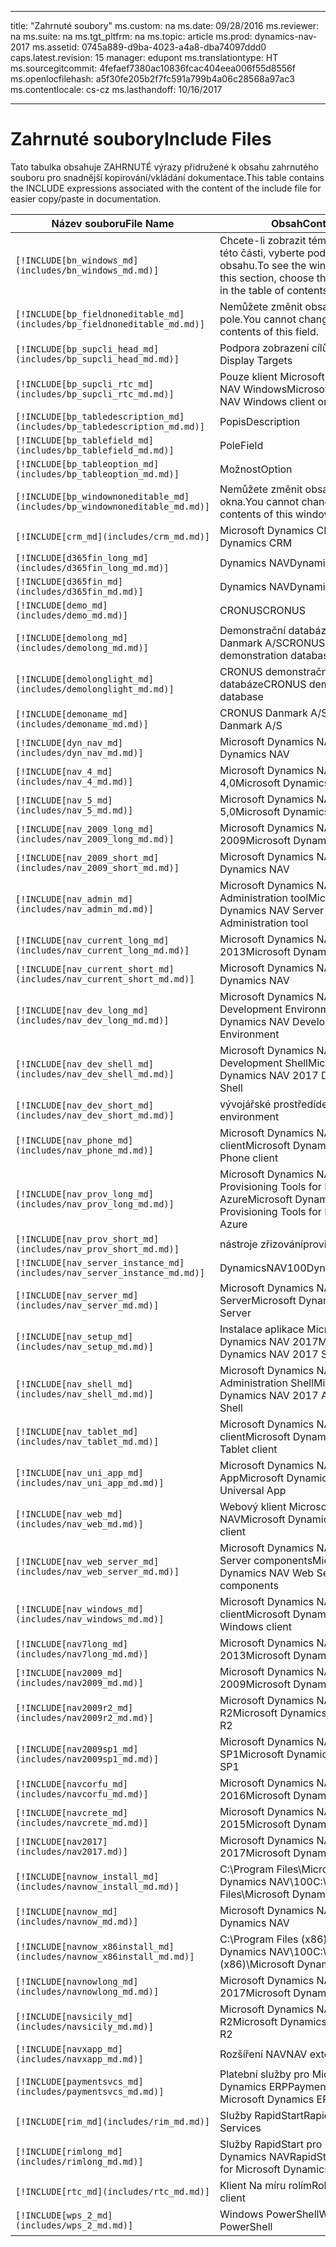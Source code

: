 
---
title: "Zahrnuté soubory"
ms.custom: na
ms.date: 09/28/2016
ms.reviewer: na
ms.suite: na
ms.tgt_pltfrm: na
ms.topic: article
ms.prod: dynamics-nav-2017
ms.assetid: 0745a889-d9ba-4023-a4a8-dba74097ddd0
caps.latest.revision: 15
manager: edupont
ms.translationtype: HT
ms.sourcegitcommit: 4fefaef7380ac10836fcac404eea006f55d8556f
ms.openlocfilehash: a5f30fe205b2f7fc591a799b4a06c28568a97ac3
ms.contentlocale: cs-cz
ms.lasthandoff: 10/16/2017

---

# <a name="include-files"></a><span data-ttu-id="f923a-102">Zahrnuté soubory</span><span class="sxs-lookup"><span data-stu-id="f923a-102">Include Files</span></span>

<span data-ttu-id="f923a-103">Tato tabulka obsahuje ZAHRNUTÉ výrazy přidružené k obsahu zahrnutého souboru pro snadnější kopírování/vkládání dokumentace.</span><span class="sxs-lookup"><span data-stu-id="f923a-103">This table contains the INCLUDE expressions associated with the content of the include file for easier copy/paste in documentation.</span></span>

|<span data-ttu-id="f923a-104">Název souboru</span><span class="sxs-lookup"><span data-stu-id="f923a-104">File Name</span></span>   |<span data-ttu-id="f923a-105">Obsah</span><span class="sxs-lookup"><span data-stu-id="f923a-105">Content</span></span>  |
|------------|---------|
|`[!INCLUDE[bn_windows_md](includes/bn_windows_md.md)]`|<span data-ttu-id="f923a-106">Chcete-li zobrazit témata okna v této části, vyberte podpoložky v obsahu.</span><span class="sxs-lookup"><span data-stu-id="f923a-106">To see the window topics in this section, choose the subentries in the table of contents.</span></span>|
|`[!INCLUDE[bp_fieldnoneditable_md](includes/bp_fieldnoneditable_md.md)]`|<span data-ttu-id="f923a-107">Nemůžete změnit obsah tohoto pole.</span><span class="sxs-lookup"><span data-stu-id="f923a-107">You cannot change the contents of this field.</span></span>|
|`[!INCLUDE[bp_supcli_head_md](includes/bp_supcli_head_md.md)]`|<span data-ttu-id="f923a-108">Podpora zobrazení cílů</span><span class="sxs-lookup"><span data-stu-id="f923a-108">Supported Display Targets</span></span>|
|`[!INCLUDE[bp_supcli_rtc_md](includes/bp_supcli_rtc_md.md)]`|<span data-ttu-id="f923a-109">Pouze klient Microsoft Dynamics NAV Windows</span><span class="sxs-lookup"><span data-stu-id="f923a-109">Microsoft Dynamics NAV Windows client only</span></span>|
|`[!INCLUDE[bp_tabledescription_md](includes/bp_tabledescription_md.md)]`|<span data-ttu-id="f923a-110">Popis</span><span class="sxs-lookup"><span data-stu-id="f923a-110">Description</span></span>| 
|`[!INCLUDE[bp_tablefield_md](includes/bp_tablefield_md.md)]`|<span data-ttu-id="f923a-111">Pole</span><span class="sxs-lookup"><span data-stu-id="f923a-111">Field</span></span>|
|`[!INCLUDE[bp_tableoption_md](includes/bp_tableoption_md.md)]`|<span data-ttu-id="f923a-112">Možnost</span><span class="sxs-lookup"><span data-stu-id="f923a-112">Option</span></span>|
|`[!INCLUDE[bp_windownoneditable_md](includes/bp_windownoneditable_md.md)]`|<span data-ttu-id="f923a-113">Nemůžete změnit obsah tohoto okna.</span><span class="sxs-lookup"><span data-stu-id="f923a-113">You cannot change the contents of this window.</span></span>|
|`[!INCLUDE[crm_md](includes/crm_md.md)]`|<span data-ttu-id="f923a-114">Microsoft Dynamics CRM</span><span class="sxs-lookup"><span data-stu-id="f923a-114">Microsoft Dynamics CRM</span></span>|
|`[!INCLUDE[d365fin_long_md](includes/d365fin_long_md.md)]`|<span data-ttu-id="f923a-115">Dynamics NAV</span><span class="sxs-lookup"><span data-stu-id="f923a-115">Dynamics NAV</span></span>|
|`[!INCLUDE[d365fin_md](includes/d365fin_md.md)]`|<span data-ttu-id="f923a-116">Dynamics NAV</span><span class="sxs-lookup"><span data-stu-id="f923a-116">Dynamics NAV</span></span>|
|`[!INCLUDE[demo_md](includes/demo_md.md)]`|<span data-ttu-id="f923a-117">CRONUS</span><span class="sxs-lookup"><span data-stu-id="f923a-117">CRONUS</span></span>|
|`[!INCLUDE[demolong_md](includes/demolong_md.md)]`|<span data-ttu-id="f923a-118">Demonstrační databáze CRONUS Danmark A/S</span><span class="sxs-lookup"><span data-stu-id="f923a-118">CRONUS Danmark A/S demonstration database</span></span>|
|`[!INCLUDE[demolonglight_md](includes/demolonglight_md.md)]`|<span data-ttu-id="f923a-119">CRONUS demonstrační databáze</span><span class="sxs-lookup"><span data-stu-id="f923a-119">CRONUS demonstration database</span></span>|
|`[!INCLUDE[demoname_md](includes/demoname_md.md)]`|<span data-ttu-id="f923a-120">CRONUS Danmark A/S</span><span class="sxs-lookup"><span data-stu-id="f923a-120">CRONUS Danmark A/S</span></span>|
|`[!INCLUDE[dyn_nav_md](includes/dyn_nav_md.md)]`|<span data-ttu-id="f923a-121">Microsoft Dynamics NAV</span><span class="sxs-lookup"><span data-stu-id="f923a-121">Microsoft Dynamics NAV</span></span>|
|`[!INCLUDE[nav_4_md](includes/nav_4_md.md)]`|<span data-ttu-id="f923a-122">Microsoft Dynamics NAV 4,0</span><span class="sxs-lookup"><span data-stu-id="f923a-122">Microsoft Dynamics NAV 4.0</span></span>|
|`[!INCLUDE[nav_5_md](includes/nav_5_md.md)]`|<span data-ttu-id="f923a-123">Microsoft Dynamics NAV 5,0</span><span class="sxs-lookup"><span data-stu-id="f923a-123">Microsoft Dynamics NAV 5.0</span></span>|
|`[!INCLUDE[nav_2009_long_md](includes/nav_2009_long_md.md)]`|<span data-ttu-id="f923a-124">Microsoft Dynamics NAV 2009</span><span class="sxs-lookup"><span data-stu-id="f923a-124">Microsoft Dynamics NAV 2009</span></span>|
|`[!INCLUDE[nav_2009_short_md](includes/nav_2009_short_md.md)]`|<span data-ttu-id="f923a-125">Microsoft Dynamics NAV</span><span class="sxs-lookup"><span data-stu-id="f923a-125">Microsoft Dynamics NAV</span></span>|
|`[!INCLUDE[nav_admin_md](includes/nav_admin_md.md)]`|<span data-ttu-id="f923a-126">Microsoft Dynamics NAV Server Administration tool</span><span class="sxs-lookup"><span data-stu-id="f923a-126">Microsoft Dynamics NAV Server Administration tool</span></span>|
|`[!INCLUDE[nav_current_long_md](includes/nav_current_long_md.md)]`|<span data-ttu-id="f923a-127">Microsoft Dynamics NAV 2013</span><span class="sxs-lookup"><span data-stu-id="f923a-127">Microsoft Dynamics NAV 2013</span></span>|
|`[!INCLUDE[nav_current_short_md](includes/nav_current_short_md.md)]`|<span data-ttu-id="f923a-128">Microsoft Dynamics NAV</span><span class="sxs-lookup"><span data-stu-id="f923a-128">Microsoft Dynamics NAV</span></span>|
|`[!INCLUDE[nav_dev_long_md](includes/nav_dev_long_md.md)]`|<span data-ttu-id="f923a-129">Microsoft Dynamics NAV Development Environment</span><span class="sxs-lookup"><span data-stu-id="f923a-129">Microsoft Dynamics NAV Development Environment</span></span>|
|`[!INCLUDE[nav_dev_shell_md](includes/nav_dev_shell_md.md)]`|<span data-ttu-id="f923a-130">Microsoft Dynamics NAV 2017 Development Shell</span><span class="sxs-lookup"><span data-stu-id="f923a-130">Microsoft Dynamics NAV 2017 Development Shell</span></span>|
|`[!INCLUDE[nav_dev_short_md](includes/nav_dev_short_md.md)]`|<span data-ttu-id="f923a-131">vývojářské prostředí</span><span class="sxs-lookup"><span data-stu-id="f923a-131">development environment</span></span>|
|`[!INCLUDE[nav_phone_md](includes/nav_phone_md.md)]`|<span data-ttu-id="f923a-132">Microsoft Dynamics NAV Phone client</span><span class="sxs-lookup"><span data-stu-id="f923a-132">Microsoft Dynamics NAV Phone client</span></span>|
|`[!INCLUDE[nav_prov_long_md](includes/nav_prov_long_md.md)]`|<span data-ttu-id="f923a-133">Microsoft Dynamics NAV Provisioning Tools for Microsoft Azure</span><span class="sxs-lookup"><span data-stu-id="f923a-133">Microsoft Dynamics NAV Provisioning Tools for Microsoft Azure</span></span>|
|`[!INCLUDE[nav_prov_short_md](includes/nav_prov_short_md.md)]`|<span data-ttu-id="f923a-134">nástroje zřizování</span><span class="sxs-lookup"><span data-stu-id="f923a-134">provisioning tools</span></span>|
|`[!INCLUDE[nav_server_instance_md](includes/nav_server_instance_md.md)]`|<span data-ttu-id="f923a-135">DynamicsNAV100</span><span class="sxs-lookup"><span data-stu-id="f923a-135">DynamicsNAV100</span></span>|
|`[!INCLUDE[nav_server_md](includes/nav_server_md.md)]`|<span data-ttu-id="f923a-136">Microsoft Dynamics NAV Server</span><span class="sxs-lookup"><span data-stu-id="f923a-136">Microsoft Dynamics NAV Server</span></span>|
|`[!INCLUDE[nav_setup_md](includes/nav_setup_md.md)]`|<span data-ttu-id="f923a-137">Instalace aplikace Microsoft Dynamics NAV 2017</span><span class="sxs-lookup"><span data-stu-id="f923a-137">Microsoft Dynamics NAV 2017 Setup</span></span>|
|`[!INCLUDE[nav_shell_md](includes/nav_shell_md.md)]`|<span data-ttu-id="f923a-138">Microsoft Dynamics NAV 2017 Administration Shell</span><span class="sxs-lookup"><span data-stu-id="f923a-138">Microsoft Dynamics NAV 2017 Administration Shell</span></span>|
|`[!INCLUDE[nav_tablet_md](includes/nav_tablet_md.md)]`|<span data-ttu-id="f923a-139">Microsoft Dynamics NAV Tablet client</span><span class="sxs-lookup"><span data-stu-id="f923a-139">Microsoft Dynamics NAV Tablet client</span></span>|
|`[!INCLUDE[nav_uni_app_md](includes/nav_uni_app_md.md)]`|<span data-ttu-id="f923a-140">Microsoft Dynamics NAV Universal App</span><span class="sxs-lookup"><span data-stu-id="f923a-140">Microsoft Dynamics NAV Universal App</span></span>|
|`[!INCLUDE[nav_web_md](includes/nav_web_md.md)]`|<span data-ttu-id="f923a-141">Webový klient Microsoft Dynamics NAV</span><span class="sxs-lookup"><span data-stu-id="f923a-141">Microsoft Dynamics NAV Web client</span></span>|
|`[!INCLUDE[nav_web_server_md](includes/nav_web_server_md.md)]`|<span data-ttu-id="f923a-142">Microsoft Dynamics NAV Web Server components</span><span class="sxs-lookup"><span data-stu-id="f923a-142">Microsoft Dynamics NAV Web Server components</span></span>|
|`[!INCLUDE[nav_windows_md](includes/nav_windows_md.md)]`|<span data-ttu-id="f923a-143">Microsoft Dynamics NAV Windows client</span><span class="sxs-lookup"><span data-stu-id="f923a-143">Microsoft Dynamics NAV Windows client</span></span>|
|`[!INCLUDE[nav7long_md](includes/nav7long_md.md)]`|<span data-ttu-id="f923a-144">Microsoft Dynamics NAV 2013</span><span class="sxs-lookup"><span data-stu-id="f923a-144">Microsoft Dynamics NAV 2013</span></span>|
|`[!INCLUDE[nav2009_md](includes/nav2009_md.md)]`|<span data-ttu-id="f923a-145">Microsoft Dynamics NAV 2009</span><span class="sxs-lookup"><span data-stu-id="f923a-145">Microsoft Dynamics NAV 2009</span></span>|
|`[!INCLUDE[nav2009r2_md](includes/nav2009r2_md.md)]`|<span data-ttu-id="f923a-146">Microsoft Dynamics NAV 2009 R2</span><span class="sxs-lookup"><span data-stu-id="f923a-146">Microsoft Dynamics NAV 2009 R2</span></span>|
|`[!INCLUDE[nav2009sp1_md](includes/nav2009sp1_md.md)]`|<span data-ttu-id="f923a-147">Microsoft Dynamics NAV 2009 SP1</span><span class="sxs-lookup"><span data-stu-id="f923a-147">Microsoft Dynamics NAV 2009 SP1</span></span>|
|`[!INCLUDE[navcorfu_md](includes/navcorfu_md.md)]`|<span data-ttu-id="f923a-148">Microsoft Dynamics NAV 2016</span><span class="sxs-lookup"><span data-stu-id="f923a-148">Microsoft Dynamics NAV 2016</span></span>|
|`[!INCLUDE[navcrete_md](includes/navcrete_md.md)]`|<span data-ttu-id="f923a-149">Microsoft Dynamics NAV 2015</span><span class="sxs-lookup"><span data-stu-id="f923a-149">Microsoft Dynamics NAV 2015</span></span>|
|`[!INCLUDE[nav2017](includes/nav2017.md)]`|<span data-ttu-id="f923a-150">Microsoft Dynamics NAV 2017</span><span class="sxs-lookup"><span data-stu-id="f923a-150">Microsoft Dynamics NAV 2017</span></span>|
|`[!INCLUDE[navnow_install_md](includes/navnow_install_md.md)]`|<span data-ttu-id="f923a-151">C:\\Program Files\\Microsoft Dynamics NAV\\100</span><span class="sxs-lookup"><span data-stu-id="f923a-151">C:\\Program Files\\Microsoft Dynamics NAV\\100</span></span>|
|`[!INCLUDE[navnow_md](includes/navnow_md.md)]`|<span data-ttu-id="f923a-152">Microsoft Dynamics NAV</span><span class="sxs-lookup"><span data-stu-id="f923a-152">Microsoft Dynamics NAV</span></span>|
|`[!INCLUDE[navnow_x86install_md](includes/navnow_x86install_md.md)]`|<span data-ttu-id="f923a-153">C:\\Program Files \(x86\)\\Microsoft Dynamics NAV\\100</span><span class="sxs-lookup"><span data-stu-id="f923a-153">C:\\Program Files \(x86\)\\Microsoft Dynamics NAV\\100</span></span>|
|`[!INCLUDE[navnowlong_md](includes/navnowlong_md.md)]`|<span data-ttu-id="f923a-154">Microsoft Dynamics NAV 2017</span><span class="sxs-lookup"><span data-stu-id="f923a-154">Microsoft Dynamics NAV 2017</span></span>|
|`[!INCLUDE[navsicily_md](includes/navsicily_md.md)]`|<span data-ttu-id="f923a-155">Microsoft Dynamics NAV 2013 R2</span><span class="sxs-lookup"><span data-stu-id="f923a-155">Microsoft Dynamics NAV 2013 R2</span></span>|
|`[!INCLUDE[navxapp_md](includes/navxapp_md.md)]`|<span data-ttu-id="f923a-156">Rozšíření NAV</span><span class="sxs-lookup"><span data-stu-id="f923a-156">NAV extension</span></span>|
|`[!INCLUDE[paymentsvcs_md](includes/paymentsvcs_md.md)]`|<span data-ttu-id="f923a-157">Platební služby pro Microsoft Dynamics ERP</span><span class="sxs-lookup"><span data-stu-id="f923a-157">Payment Services for Microsoft Dynamics ERP</span></span>|
|`[!INCLUDE[rim_md](includes/rim_md.md)]`|<span data-ttu-id="f923a-158">Služby RapidStart</span><span class="sxs-lookup"><span data-stu-id="f923a-158">RapidStart Services</span></span>|
|`[!INCLUDE[rimlong_md](includes/rimlong_md.md)]`|<span data-ttu-id="f923a-159">Služby RapidStart pro Microsoft Dynamics NAV</span><span class="sxs-lookup"><span data-stu-id="f923a-159">RapidStart Services for Microsoft Dynamics NAV</span></span>|
|`[!INCLUDE[rtc_md](includes/rtc_md.md)]`|<span data-ttu-id="f923a-160">Klient Na míru rolím</span><span class="sxs-lookup"><span data-stu-id="f923a-160">RoleTailored client</span></span>|
|`[!INCLUDE[wps_2_md](includes/wps_2_md.md)]`|<span data-ttu-id="f923a-161">Windows PowerShell</span><span class="sxs-lookup"><span data-stu-id="f923a-161">Windows PowerShell</span></span>|

